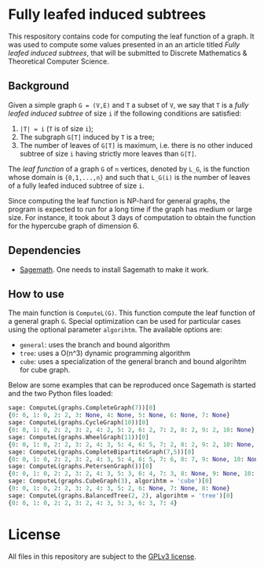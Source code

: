 # Fully leafed induced subtrees

This respository contains code for computing the leaf function of a graph. It
was used to compute some values presented in an an article titled *Fully leafed
induced subtrees*, that will be submitted to Discrete Mathematics & Theoretical
Computer Science.

## Background

Given a simple graph `G = (V,E)` and `T` a subset of `V`, we say that `T` is a
*fully leafed induced subtree* of size `i` if the following conditions are
satisfied:

1. `|T| = i` (`T` is of size `i`);
2. The subgraph `G[T]` induced by `T` is a tree;
3. The number of leaves of `G[T]` is maximum, i.e. there is no other induced
   subtree of size `i` having strictly more leaves than `G[T]`.

The *leaf function* of a graph `G` of `n` vertices, denoted by `L_G`, is the
function whose domain is `{0,1,...,n}` and such that `L_G(i)` is the number of
leaves of a fully leafed induced subtree of size `i`.

Since computing the leaf function is NP-hard for general graphs, the program is
expected to run for a long time if the graph has medium or large size. For
instance, it took about 3 days of computation to obtain the function for
the hypercube graph of dimension 6.

## Dependencies

- [Sagemath](http://www.sagemath.org/). One needs to install Sagemath to make
  it work.

## How to use

The main function is `ComputeL(G)`. This function compute the leaf function of
a general graph `G`. Special optimization can be used for particular cases
using the optional parameter `algorihtm`.  The available options are:

- `general`: uses the branch and bound algorithm
- `tree`: uses a O(n^3) dynamic programming algorithm
- `cube`: uses a specialization of the general branch and bound algorihtm for cube graph.

Below are some examples that can be reproduced once Sagemath is started and the
two Python files loaded:

```python
sage: ComputeL(graphs.CompleteGraph(7))[0]
{0: 0, 1: 0, 2: 2, 3: None, 4: None, 5: None, 6: None, 7: None}
sage: ComputeL(graphs.CycleGraph(10))[0]
{0: 0, 1: 0, 2: 2, 3: 2, 4: 2, 5: 2, 6: 2, 7: 2, 8: 2, 9: 2, 10: None}
sage: ComputeL(graphs.WheelGraph(11))[0]
{0: 0, 1: 0, 2: 2, 3: 2, 4: 3, 5: 4, 6: 5, 7: 2, 8: 2, 9: 2, 10: None, 11: None}
sage: ComputeL(graphs.CompleteBipartiteGraph(7,5))[0]
{0: 0, 1: 0, 2: 2, 3: 2, 4: 3, 5: 4, 6: 5, 7: 6, 8: 7, 9: None, 10: None, 11: None, 12: None}
sage: ComputeL(graphs.PetersenGraph())[0]
{0: 0, 1: 0, 2: 2, 3: 2, 4: 3, 5: 3, 6: 4, 7: 3, 8: None, 9: None, 10: None}
sage: ComputeL(graphs.CubeGraph(3), algorihtm = 'cube')[0]
{0: 0, 1: 0, 2: 2, 3: 2, 4: 3, 5: 2, 6: None, 7: None, 8: None}
sage: ComputeL(graphs.BalancedTree(2, 2), algorihtm = 'tree')[0]
{0: 0, 1: 0, 2: 2, 3: 2, 4: 3, 5: 3, 6: 3, 7: 4}
```

License
=======

All files in this repository are subject to the [GPLv3
license](https://www.gnu.org/licenses/gpl-3.0.en.html).
